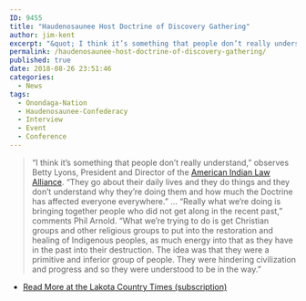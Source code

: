 ```yaml
---
ID: 9455
title: "Haudenosaunee Host Doctrine of Discovery Gathering"
author: jim-kent
excerpt: "&quot; I think it’s something that people don’t really understand,&quot;  observes Betty Lyons, President and Director of the American Indian Law Alliance. &quot; They go about their daily lives and they do things and they don’t understand why they’re doing them and how much the Doctrine has affected everyone everywhere.&quot;"
permalink: /haudenosaunee-host-doctrine-of-discovery-gathering/
published: true
date: 2018-08-26 23:51:46
categories:
  - News
tags:
  - Onondaga-Nation
  - Haudenosaunee-Confederacy
  - Interview
  - Event
  - Conference
---
```

> “I think it’s something that people don’t really understand,” observes Betty Lyons, President and Director of the [American Indian Law Alliance](https://aila.ngo/). “They go about their daily lives and they do things and they don’t understand why they’re doing them and how much the Doctrine has affected everyone everywhere.”
&#8230;
“Really what we’re doing is bringing together people who did not get along in the recent past,” comments Phil Arnold. “What we’re trying to do is get Christian groups and other religious groups to put into the restoration and healing of Indigenous peoples, as much energy into that as they have in the past into their destruction. The idea was that they were a primitive and inferior group of people. They were hindering civilization and progress and so they were understood to be in the way.”

- [Read More at the Lakota Country Times (subscription)](https://www.lakotacountrytimes.com/articles/haudenosaunee-host-doctrine-of-discovery-gathering/)
